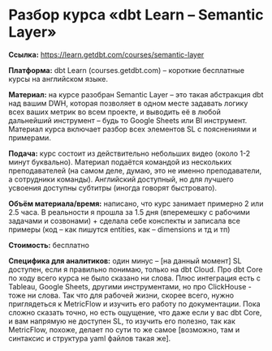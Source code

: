 # Разбор курса «dbt Learn – Semantic Layer»

**Ссылка:**  https://learn.getdbt.com/courses/semantic-layer

**Платформа:** dbt Learn (courses.getdbt.com) – короткие бесплатные курсы на английском языке. 

**Материал:** на курсе разобран Semantic Layer – это такая абстракция dbt над вашим DWH, которая позволяет в одном месте задавать логику всех ваших метрик во всем проекте, и выводить её в любой дальнейший инструмент – будь то Google Sheets или BI инструмент. Материал курса включает разбор всех элементов SL с пояснениями и примерами.

**Подача:** курс состоит из действительно небольших видео (около 1-2 минут буквально). Материал подаётся командой из нескольких преподавателей (на самом деле, думаю, это не именно преподаватели, а сотрудники команды). Английский доступный, но для лучшего усвоения доступны субтитры (иногда говорят быстровато).

**Объём материала/время:** написано, что курс занимает примерно 2 или 2.5 часа. В реальности я прошла за 1.5 дня (вперемешку с рабочими задачами и созвонами) + сделала себе конспекты и записала все примеры (код – как пишутся entities, как – dimensions и тд и тп)

**Стоимость:** бесплатно

**Специфика для аналитиков:** один минус – [на данный момент] SL доступен, если я правильно понимаю, только на dbt Cloud. Про dbt Core по ходу всего курса не было сказано ни слова. Плюс интеграция есть с Tableau, Google Sheets, другими инструментами, но про ClickHouse - тоже ни слова. Так что для рабочей жизни, скорее всего, нужно приглядеться к MetricFlow и изучить его работу по документации. Пока сложно сказать точно, но есть ощущение, что даже если у вас dbt Core, и вам напрямую не доступен SL, то изучить его полезно, так как MetricFlow, похоже, делает по сути то же самое [возможно, там и синтаксис и структура yaml файлов такая же].

